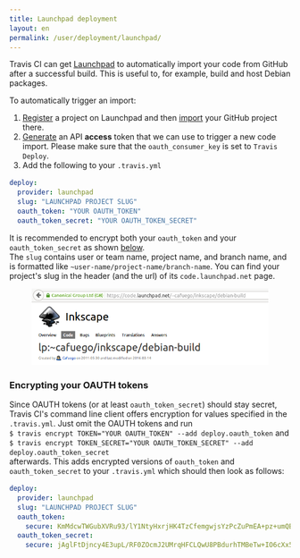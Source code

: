 ```yaml
---
title: Launchpad deployment
layout: en
permalink: /user/deployment/launchpad/
---
```


Travis CI can get [Launchpad](https://launchpad.net/) to automatically import your code from GitHub after a successful build.
This is useful to, for example, build and host Debian packages.

To automatically trigger an import:

1. [Register](https://launchpad.net/projects/+new) a project on Launchpad and then [import](https://code.launchpad.net/+code-imports/+new) your GitHub project there.
2. [Generate](https://help.launchpad.net/API/SigningRequests) an API **access** token that we can use to trigger a new code import. Please make sure that the `oauth_consumer_key` is set to `Travis Deploy`.
3. Add the following to your `.travis.yml`

```yaml
deploy:
  provider: launchpad
  slug: "LAUNCHPAD PROJECT SLUG"
  oauth_token: "YOUR OAUTH_TOKEN"
  oauth_token_secret: "YOUR OAUTH_TOKEN_SECRET"
```

It is recommended to encrypt both your `oauth_token` and your `oauth_token_secret` as shown [below](/user/deployment/launchpad/#Encrypting-your-OAUTH-tokens).  
The `slug` contains user or team name, project name, and branch name, and is formatted like `~user-name/project-name/branch-name`. You can find your project's slug in the header (and the url) of its `code.launchpad.net` page.

<figure>
  <img alt="Launchpad slug" src="/images/launchpad-slug.png"/>
</figure>

### Encrypting your OAUTH tokens

Since OAUTH tokens (or at least `oauth_token_secret`) should stay secret, Travis CI's command line client offers encryption for values specified in the `.travis.yml`. Just omit the OAUTH tokens and run  
`$ travis encrypt TOKEN="YOUR OAUTH_TOKEN" --add deploy.oauth_token` and  
`$ travis encrypt TOKEN_SECRET="YOUR OAUTH_TOKEN_SECRET" --add deploy.oauth_token_secret`  
afterwards. This adds encrypted versions of `oauth_token` and `oauth_token_secret` to your `.travis.yml` which should then look as follows:

```yaml
deploy:
  provider: launchpad
  slug: "LAUNCHPAD PROJECT SLUG"
  oauth_token:
    secure: KmMdcwTWGubXVRu93/lY1NtyHxrjHK4TzCfemgwjsYzPcZuPmEA+pz+umQBN\n1ZhzUHZwDNsDd2VnBgYq27ZdcS2cRvtyI/IFuM/xJoRi0jpdTn/KsXR47zeE\nr2bFxRqrdY0fERVHSMkBiBrN/KV5T70js4Y6FydsWaQgXCg+WEU=
  oauth_token_secret:
    secure: jAglFtDjncy4E3upL/RF0ZOcmJ2UMrqHFCLQwU8PBdurhTMBeTw+IO6cXx5z\nU5zqvPYo/ghZ8mMuUhvHiGDM6m6OlMP7+l10VTxH1CoVew2NcQvRdfK3P+4S\nZJ43Hyh/ZLCjft+JK0tBwoa3VbH2+ZTzkRZQjdg54bE16C7Mf1A=
```
